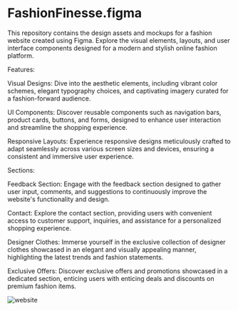 # FashionFinesse.figma
This repository contains the design assets and mockups for a fashion website created using Figma. Explore the visual elements, layouts, and user interface components designed for a modern and stylish online fashion platform.

Features:

Visual Designs: Dive into the aesthetic elements, including vibrant color schemes, elegant typography choices, and captivating imagery curated for a fashion-forward audience.

UI Components: Discover reusable components such as navigation bars, product cards, buttons, and forms, designed to enhance user interaction and streamline the shopping experience.

Responsive Layouts: Experience responsive designs meticulously crafted to adapt seamlessly across various screen sizes and devices, ensuring a consistent and immersive user experience.

Sections:

Feedback Section: Engage with the feedback section designed to gather user input, comments, and suggestions to continuously improve the website's functionality and design.

Contact: Explore the contact section, providing users with convenient access to customer support, inquiries, and assistance for a personalized shopping experience.

Designer Clothes: Immerse yourself in the exclusive collection of designer clothes showcased in an elegant and visually appealing manner, highlighting the latest trends and fashion statements.


Exclusive Offers: Discover exclusive offers and promotions showcased in a dedicated section, enticing users with enticing deals and discounts on premium fashion items.

![website](https://github.com/user-attachments/assets/0075f87b-09e8-476d-ba4d-491f0078e777)
